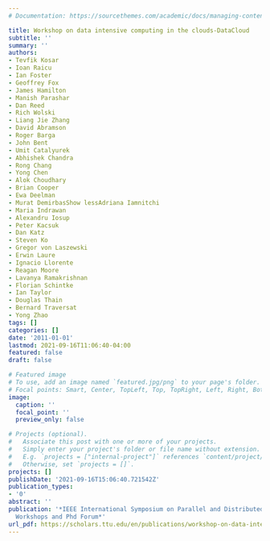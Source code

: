 ```yaml
---
# Documentation: https://sourcethemes.com/academic/docs/managing-content/

title: Workshop on data intensive computing in the clouds-DataCloud
subtitle: ''
summary: ''
authors:
- Tevfik Kosar
- Ioan Raicu
- Ian Foster
- Geoffrey Fox
- James Hamilton
- Manish Parashar
- Dan Reed
- Rich Wolski
- Liang Jie Zhang
- David Abramson
- Roger Barga
- John Bent
- Umit Catalyurek
- Abhishek Chandra
- Rong Chang
- Yong Chen
- Alok Choudhary
- Brian Cooper
- Ewa Deelman
- Murat DemirbasShow lessAdriana Iamnitchi
- Maria Indrawan
- Alexandru Iosup
- Peter Kacsuk
- Dan Katz
- Steven Ko
- Gregor von Laszewski
- Erwin Laure
- Ignacio Llorente
- Reagan Moore
- Lavanya Ramakrishnan
- Florian Schintke
- Ian Taylor
- Douglas Thain
- Bernard Traversat
- Yong Zhao
tags: []
categories: []
date: '2011-01-01'
lastmod: 2021-09-16T11:06:40-04:00
featured: false
draft: false

# Featured image
# To use, add an image named `featured.jpg/png` to your page's folder.
# Focal points: Smart, Center, TopLeft, Top, TopRight, Left, Right, BottomLeft, Bottom, BottomRight.
image:
  caption: ''
  focal_point: ''
  preview_only: false

# Projects (optional).
#   Associate this post with one or more of your projects.
#   Simply enter your project's folder or file name without extension.
#   E.g. `projects = ["internal-project"]` references `content/project/deep-learning/index.md`.
#   Otherwise, set `projects = []`.
projects: []
publishDate: '2021-09-16T15:06:40.721542Z'
publication_types:
- '0'
abstract: ''
publication: '*IEEE International Symposium on Parallel and Distributed Processing
  Workshops and Phd Forum*'
url_pdf: https://scholars.ttu.edu/en/publications/workshop-on-data-intensive-computing-in-the-clouds-datacloud
---
```

